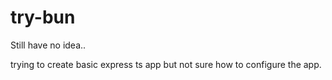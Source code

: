 # try-bun
 
Still have no idea..

trying to create basic express ts app but not sure how to configure the app.